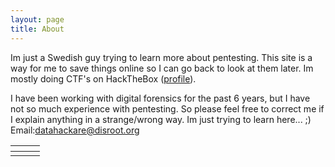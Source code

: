 ```yaml
---
layout: page
title: About
---
```


Im just a Swedish guy trying to learn more about pentesting.
This site is a way for me to save things online so I can go back to look at them later. Im mostly doing CTF's on HackTheBox (<a href="https://www.hackthebox.eu/profile/44591">profile</a>).

I have been working with digital forensics for the past 6 years, but I have not so much experience with pentesting. So please feel free to correct me if I explain anything in a strange/wrong way. 
Im just trying to learn here... ;)<br />
Email:<a href="mailto:datahackare@disroot.org">datahackare@disroot.org</a>

<table>
<colgroup>
<col width="66%" />
<col width="66%" />
</colgroup>
<thead>
<tr class="header">
<th></th>
<th></th>
</tr>
</thead>
<tbody>
<tr>
<td markdown="span" max-width: 100%><script src="https://www.hackthebox.eu/badge/44591" max-width: 100%></script></td>
<td markdown="span" max-width: 100%><script src="https://tryhackme.com/badge/106966" max-width: 100%></script></td>
</tr>
</tbody>
</table>

